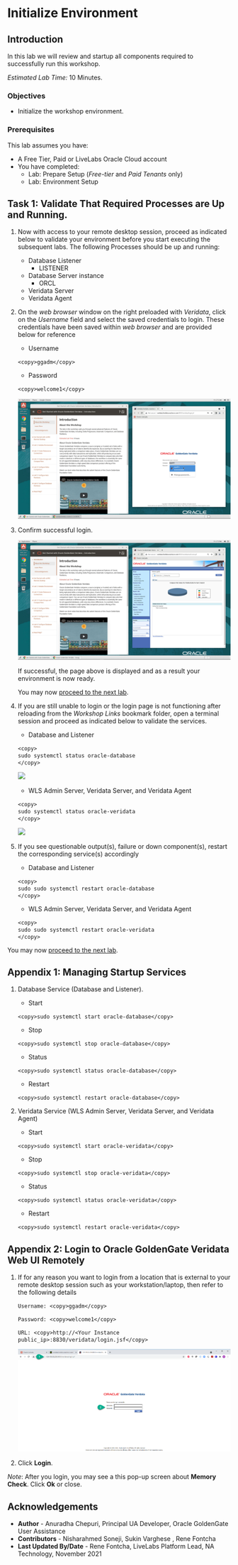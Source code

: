 # Initialize Environment

## Introduction

In this lab we will review and startup all components required to successfully run this workshop.

*Estimated Lab Time:* 10 Minutes.

### Objectives
- Initialize the workshop environment.

### Prerequisites
This lab assumes you have:
- A Free Tier, Paid or LiveLabs Oracle Cloud account
- You have completed:
    - Lab: Prepare Setup (*Free-tier* and *Paid Tenants* only)
    - Lab: Environment Setup

## Task 1: Validate That Required Processes are Up and Running.
1. Now with access to your remote desktop session, proceed as indicated below to validate your environment before you start executing the subsequent labs. The following Processes should be up and running:

    - Database Listener
        - LISTENER
    - Database Server instance
        - ORCL
    - Veridata Server
    - Veridata Agent

2. On the *web browser* window on the right preloaded with *Veridata*, click on the *Username* field and select the saved credentials to login. These credentials have been saved within *web browser* and are provided below for reference

    - Username

    ```
    <copy>ggadm</copy>
    ```

    - Password

    ```
    <copy>welcome1</copy>
    ```

    ![](images/veridata-login.png " ")

3. Confirm successful login.

    ![](images/veridata-landing.png " ")

    If successful, the page above is displayed and as a result your environment is now ready.  

    You may now [proceed to the next lab](#next).

4. If you are still unable to login or the login page is not functioning after reloading from the *Workshop Links* bookmark folder, open a terminal session and proceed as indicated below to validate the services.

    - Database and Listener

    ```
    <copy>
    sudo systemctl status oracle-database
    </copy>
    ```

    ![](images/db-service-status.png " ")

    - WLS Admin Server, Veridata Server, and Veridata Agent

    ```
    <copy>
    sudo systemctl status oracle-veridata
    </copy>
    ```

    ![](images/veridata-service-status.png " ")

5. If you see questionable output(s), failure or down component(s), restart the corresponding service(s) accordingly

    - Database and Listener

    ```
    <copy>
    sudo sudo systemctl restart oracle-database
    </copy>
    ```

    - WLS Admin Server, Veridata Server, and Veridata Agent

    ```
    <copy>
    sudo sudo systemctl restart oracle-veridata
    </copy>
    ```

You may now [proceed to the next lab](#next).

## Appendix 1: Managing Startup Services

1. Database Service (Database and Listener).

    - Start

    ```
    <copy>sudo systemctl start oracle-database</copy>
    ```

    - Stop

    ```
    <copy>sudo systemctl stop oracle-database</copy>
    ```

    - Status

    ```
    <copy>sudo systemctl status oracle-database</copy>
    ```

    - Restart

    ```
    <copy>sudo systemctl restart oracle-database</copy>
    ```

2. Veridata Service (WLS Admin Server, Veridata Server, and Veridata Agent)

    - Start

    ```
    <copy>sudo systemctl start oracle-veridata</copy>
    ```

    - Stop

    ```
    <copy>sudo systemctl stop oracle-veridata</copy>
    ```

    - Status

    ```
    <copy>sudo systemctl status oracle-veridata</copy>
    ```

    - Restart

    ```
    <copy>sudo systemctl restart oracle-veridata</copy>
    ```

## Appendix 2: Login to Oracle GoldenGate Veridata Web UI Remotely

1. If for any reason you want to login from a location that is external to your remote desktop session such as your workstation/laptop, then refer to the following details

    ```
    Username: <copy>ggadm</copy>
    ```

    ```
    Password: <copy>welcome1</copy>
    ```


    ```
    URL: <copy>http://<Your Instance public_ip>:8830/veridata/login.jsf</copy>
    ```

    ![](./images/veridata-login-external.png " ")

2. Click **Login**.

*Note*: After you login, you may see a this pop-up screen about **Memory Check**. Click **Ok** or close.

## Acknowledgements
* **Author** - Anuradha Chepuri, Principal UA Developer, Oracle GoldenGate User Assistance
* **Contributors** -  Nisharahmed Soneji, Sukin Varghese , Rene Fontcha
* **Last Updated By/Date** - Rene Fontcha, LiveLabs Platform Lead, NA Technology, November 2021
